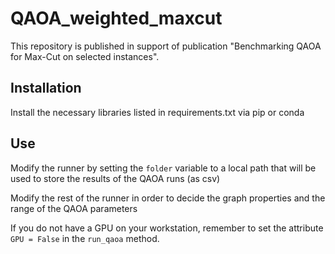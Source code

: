 # QAOA_weighted_maxcut

This repository is published in support of publication "Benchmarking QAOA for Max-Cut on selected instances".

## Installation

Install the necessary libraries listed in requirements.txt via pip or conda

## Use

Modify the runner by setting the `folder` variable to a local path that will be used to store the results of the QAOA runs (as  csv)

Modify the rest of the runner in order to decide the graph properties and the range of the QAOA parameters

If you do not have a GPU on your workstation, remember to set the attribute `GPU = False` in the `run_qaoa` method.